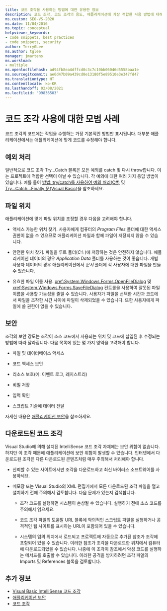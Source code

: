 ```yaml
---
title: 코드 조각을 사용하는 방법에 대한 유용한 정보
description: 코드 조각, 코드 조각의 용도, 애플리케이션에 가장 적합한 사용 방법에 대해 알아봅니다.
ms.custom: SEO-VS-2020
ms.date: 11/04/2016
ms.topic: conceptual
helpviewer_keywords:
- code snippets, best practices
- code snippets, security
author: TerryGLee
ms.author: tglee
manager: jmartens
ms.workload:
- multiple
ms.openlocfilehash: ad94fb8ea4dffcd0c3c7c10bb06046d5558baa1e
ms.sourcegitcommit: ae6d47b09a439cd0e13180f5e89510e3e347fd47
ms.translationtype: HT
ms.contentlocale: ko-KR
ms.lasthandoff: 02/08/2021
ms.locfileid: "99836503"
---
```

# <a name="best-practices-for-using-code-snippets"></a>코드 조각 사용에 대한 모범 사례

코드 조각의 코드에는 작업을 수행하는 가장 기본적인 방법만 표시됩니다. 대부분 애플리케이션에서는 애플리케이션에 맞게 코드를 수정해야 합니다.

## <a name="handling-exceptions"></a>예외 처리

일반적으로 코드 조각 Try...Catch 블록은 모든 예외를 catch 및 다시 throw합니다. 이는 프로젝트에 적합한 선택이 아닐 수 있습니다. 각 예외에 대한 여러 가지 응답 방법이 있습니다. 예를 들어 [방법: try/catch를 사용하여 예외 처리(C#)](/dotnet/csharp/programming-guide/exceptions/how-to-handle-an-exception-using-try-catch) 및 [Try...Catch...Finally 문(Visual Basic)](/dotnet/visual-basic/language-reference/statements/try-catch-finally-statement)을 참조하세요.

## <a name="file-locations"></a>파일 위치

애플리케이션에 맞게 파일 위치를 조정할 경우 다음을 고려해야 합니다.

- 액세스 가능한 위치 찾기. 사용자에게 컴퓨터의 *Program Files* 폴더에 대한 액세스 권한이 없을 수 있으므로 애플리케이션 파일과 함께 파일이 저장되지 않을 수 있습니다.

- 안전한 위치 찾기. 파일을 루트 폴더(*C:\\* )에 저장하는 것은 안전하지 않습니다. 애플리케이션 데이터의 경우 *Application Data* 폴더를 사용하는 것이 좋습니다. 개별 사용자 데이터의 경우 애플리케이션에서 *문서* 폴더에 각 사용자에 대한 파일을 만들 수 있습니다.

- 유효한 파일 이름 사용. <xref:System.Windows.Forms.OpenFileDialog> 및 <xref:System.Windows.Forms.SaveFileDialog> 컨트롤을 사용하여 잘못된 파일 이름을 사용할 가능성을 줄일 수 있습니다. 사용자가 파일을 선택한 시간과 코드에서 파일을 조작한 시간 사이에 파일이 삭제되었을 수 있습니다. 또한 사용자에게 파일에 쓸 권한이 없을 수 있습니다.

## <a name="security"></a>보안

조각의 보안 강도는 조각이 소스 코드에서 사용되는 위치 및 코드에 삽입된 후 수정되는 방법에 따라 달라집니다. 다음 목록에 있는 몇 가지 영역을 고려해야 합니다.

- 파일 및 데이터베이스 액세스

- 코드 액세스 보안

- 리소스 보호(예: 이벤트 로그, 레지스트리)

- 비밀 저장

- 입력 확인

- 스크립트 기술에 데이터 전달

자세한 내용은 [애플리케이션 보안](../ide/securing-applications.md)을 참조하세요.

## <a name="downloaded-code-snippets"></a>다운로드된 코드 조각

Visual Studio에 의해 설치된 IntelliSense 코드 조각 자체에는 보안 위험이 없습니다. 하지만 이 조각 때문에 애플리케이션에 보안 위험이 발생할 수 있습니다. 인터넷에서 다운로드된 조각은 다른 다운로드된 콘텐츠처럼 매우 주의해서 처리해야 합니다.

- 신뢰할 수 있는 사이트에서만 조각을 다운로드하고 최신 바이러스 소프트웨어를 사용하세요.

- 메모장 또는 Visual Studio의 XML 편집기에서 모든 다운로드된 조각 파일을 열고 설치하기 전에 주의해서 검토합니다. 다음 문제가 있는지 검색합니다.

  - 조각 코드를 실행하면 시스템이 손상될 수 있습니다. 실행하기 전에 소스 코드를 주의해서 읽으세요.

  - 코드 조각 파일의 도움말 URL 블록에 악의적인 스크립트 파일을 실행하거나 공격적인 웹 사이트를 표시하는 URL이 포함되어 있을 수 있습니다.

  - 시스템의 임의 위치에서 로드되고 프로젝트에 자동으로 추가된 참조가 조각에 포함되어 있을 수 있습니다. 이러한 참조가 조각을 다운로드한 위치에서 컴퓨터에 다운로드되었을 수 있습니다. 나중에 이 조각이 참조에서 악성 코드를 실행하는 메서드를 호출할 수 있습니다. 이러한 공격을 방지하려면 조각 파일의 Imports 및 References 블록을 검토합니다.

## <a name="see-also"></a>추가 정보

- [Visual Basic IntelliSense 코드 조각](/dotnet/visual-basic/developing-apps/using-ide/intellisense-code-snippets)
- [애플리케이션 보안](../ide/securing-applications.md)
- [코드 조각](../ide/code-snippets.md)
